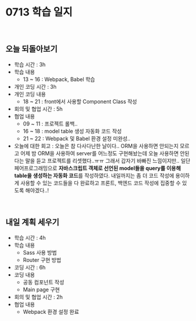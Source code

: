 # 0713 학습 일지

<br>

## 오늘 되돌아보기

- 학습 시간 : 3h
- 학습 내용
  - 13 ~ 16 : Webpack, Babel 학습
- 개인 코딩 시간 : 3h
- 개인 코딩 내용
  - 18 ~ 21 : front에서 사용할 Component Class 작성
- 회의 및 협업 시간 : 5h
- 협업 내용
  - 09 ~ 11 : 프로젝트 롤백..
  - 16 ~ 18 : model table 생성 자동화 코드 작성
  - 21 ~ 22 : Webpack 및 Babel 환경 설정 미완성..
- 오늘에 대한 회고 : 오늘은 참 다사다난한 날이다.. ORM을 사용하면 안되는지 모르고 어제 밤 ORM을 사용하여 server를 어느정도 구현해놨는데 오늘 사용하면 안된다는 말을 듣고 프로젝트를 리셋했다..ㅠㅠ 그래서 갑자기 바빠진 느낌이지만.. 일단 페어프로그래밍으로 **자바스크립트 객체로 선언된 model들을 query를 이용해 table을 생성하는 자동화 코드**를 작성하였다. 내일까지는 좀 더 코드 작성에 용이하게 사용할 수 있는 코드들을 다 완료하고 프론트, 백엔드 코드 작성에 집중할 수 있도록 해야겠다..!

<br>

## 내일 계획 세우기

- 학습 시간 : 4h
- 학습 내용
  - Sass 사용 방법
  - Router 구현 방법
- 코딩 시간 : 6h
- 코딩 내용
  - 공동 컴포넌트 작성
  - Main page 구현
- 회의 및 협업 시간 : 2h
- 협업 내용
  - Webpack 환경 설정 완료